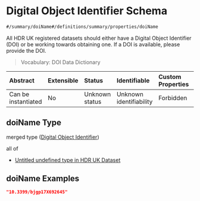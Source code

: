 # Digital Object Identifier Schema

```txt
#/summary/doiName#/definitions/summary/properties/doiName
```

All HDR UK registered datasets should either have a Digital Object Identifier (DOI) or be working towards obtaining one. If a DOI is available, please provide the DOI.

> Vocabulary: DOI Data Dictionary

| Abstract            | Extensible | Status         | Identifiable            | Custom Properties | Additional Properties | Access Restrictions | Defined In                                                                                        |
| :------------------ | :--------- | :------------- | :---------------------- | :---------------- | :-------------------- | :------------------ | :------------------------------------------------------------------------------------------------ |
| Can be instantiated | No         | Unknown status | Unknown identifiability | Forbidden         | Allowed               | none                | [dataset.schema.json*](../../../schema/dataset/latest/dataset.schema.json "open original schema") |

## doiName Type

merged type ([Digital Object Identifier](dataset-definitions-summary-properties-digital-object-identifier.md))

all of

*   [Untitled undefined type in HDR UK Dataset](dataset-definitions-summary-properties-digital-object-identifier-allof-0.md "check type definition")

## doiName Examples

```json
"10.3399/bjgp17X692645"
```
